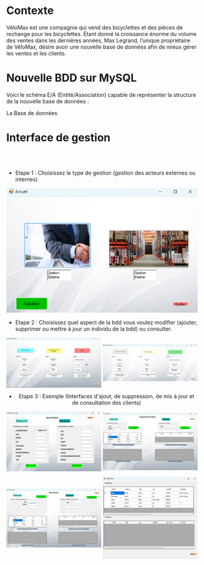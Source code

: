 # Contexte

VéloMax est une compagnie qui vend des bicyclettes et des pièces de rechange pour les bicyclettes. Étant donné la croissance énorme du volume des ventes dans les dernières années, Max Legrand, l’unique propriétaire de VéloMax, désire avoir une nouvelle base de données afin de mieux gérer les ventes et les clients.


# Nouvelle BDD sur MySQL 

Voici le schéma E/A (Entité/Association) capable de représenter la structure de la nouvelle base de données : 



La Base de données 

# Interface de gestion 
<br><br>
- Etape 1 : Choisissez le type de gestion (gestion des acteurs externes ou internes)

<img title="a title" alt="Alt text" src="/Images/ChoixGestion.png">

- Etape 2 : Choisissez quel aspect de la bdd vous voulez modifier (ajouter, supprimer ou mettre à jour un individu de la bdd) ou consulter. 

<center>

  <img src="/Images/GestionInterne.png" width="250" align="center"/>
  <img src="/Images/GestionExterne.png" width="250" align="center"/> 
</p>



- Etape 3 : Exemple (Interfaces d'ajout, de suppression, de mis à jour et de consultation des clients)


<p float="left">
  <img src="/Images/AjoutClient.png" width="250" align="center"/>
  <img src="/Images/SuppresionClient.png" width="250" align="center"/> 
</p>

<p float="left">
  <img src="/Images/MAJClient.png" width="250" align="center"/>
  <img src="/Images/DataClient.png" width="250" align="center"/> 
</p>






